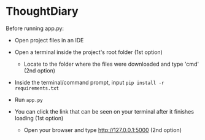 # ThoughtDiary

Before running app.py:

- Open project files in an IDE
- Open a terminal inside the project's root folder (1st option)
  - Locate to the folder where the files were downloaded and type 'cmd' (2nd option)
- Inside the terminal/command prompt, input `pip install -r requirements.txt`
- Run `app.py`

- You can click the link that can be seen on your terminal after it finishes loading (1st option)
  - Open your browser and type http://127.0.0.1:5000 (2nd option)
